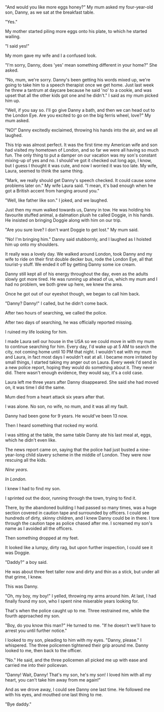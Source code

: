 "And would you like more eggs honey?" My mum asked my four-year-old son, Danny, as we sat at the breakfast table.

"Yes."

My mother started piling more eggs onto his plate, to which he started wailing.

"I said yes!"

My mom gave my wife and I a confused look.

"I'm sorry, Danny, does 'yes' mean something different in your home?" She asked.

"No, mum, we're sorry. Danny's been getting his words mixed up, we're going to take him to a speech therapist once we get home. Just last week he threw a tantrum at daycare because he said 'no' to a cookie, and was upset that all the other kids got one and he didn't." I said as my mum picked him up.

"Well, if you say so. I'll go give Danny a bath, and then we can head out to the London Eye. Are you excited to go on the big ferris wheel, love?" My mum asked.

"NO!" Danny excitedly exclaimed, throwing his hands into the air, and we all laughed.

This trip was almost perfect. It was the first time my American wife and son had visited my hometown of London, and so far we were all having so much fun. The only thing to put a damper on our vacation was my son's constant mixing-up of yes and no. I should've got it checked out long ago, I know, but I guess I thought it was cute, and now I worried it was too late. My wife, Laura, seemed to think the same thing.

"Mark, we really should get Danny's speech checked. It could cause some problems later on." My wife Laura said. "I mean, it's bad enough when he got a British accent from hanging around you." 

"Well, like father like son." I joked, and we laughed. 

Just then my mum walked towards us, Danny in tow. He was holding his favourite stuffed animal, a dalmation plush he called Doggie, in his hands. He insisted on bringing Doggie along with him on our trip. 

"Are you sure love? I don't want Doggie to get lost." My mum said.

"No! I'm bringing him." Danny said stubbornly, and I laughed as I hoisted him up onto my shoulders. 

It really was a lovely day. We walked around London, took Danny and my wife to ride on their first double decker bus, rode the London Eye, all that tourist-y stuff. We ended it off by getting Danny some ice cream. 

Danny still kept all of his energy throughout the day, even as the adults slowly got more tired. He was running up ahead of us, which my mum and I had no problem, we both grew up here, we knew the area.

Once he got out of our eyeshot though, we began to call him back.

"Danny? Danny!" I called, but he didn't come back.

After two hours of searching, we called the police.

After two days of searching, he was officially reported missing.

I ruined my life looking for him.

I made Laura sell our house in the USA so we could move in with my mum to continue searching for him. Every day, I'd wake up at 5 AM to search the city, not coming home until 10 PM that night. I wouldn't eat with my mum and Laura, in fact most days I wouldn't eat at all. I became more irritated by small things, I started taking my anger out on Laura. Every week I'd send in a new police report, hoping they would do something about it. They never did. There wasn't enough evidence, they would say, it's a cold case. 

Laura left me three years after Danny disappeared. She said she had moved on, it was time I did the same.

Mum died from a heart attack six years after that.

I was alone. No son, no wife, no mum, and it was all my fault. 

Danny had been gone for 9 years. He would've been 13 now. 

Then I heard something that rocked my world.

I was sitting at the table, the same table Danny ate his last meal at, eggs, which he didn't even like. 

The news report came on, saying that the police had just busted a nine-year-long child slavery scheme in the middle of London. They were now rescuing all the kids. 

*Nine years.*

*In London.*

I knew I had to find my son.

I sprinted out the door, running through the town, trying to find it.

There, by the abandoned building I had passed so many times, was a huge section covered in caution tape and surrounded by officers. I could see hundreds of dirty, skinny children, and I knew Danny could be in there. I tore through the caution tape as police chased after me. I screamed my son's name as I avoided all the officers.

Then something dropped at my feet.

It looked like a lumpy, dirty rag, but upon further inspection, I could see it was Doggie.

"Daddy?" a boy said.

He was about three feet taller now and dirty and thin as a stick, but under all that grime, I knew.

This was Danny.

"Oh, my boy, my boy!" I yelled, throwing my arms around him. At last, I had finally found my son, who I spent nine miserable years looking for. 

That's when the police caught up to me. Three restrained me, while the fourth approached my son.

"Boy, do you know this man?" He turned to me. "If he doesn't we'll have to arrest you until further notice." 

I looked to my son, pleading to him with my eyes. "Danny, please." I whispered. The three policemen tightened their grip around me. Danny looked to me, then back to the officer.

"No." He said, and the three policemen all picked me up with ease and carried me into their policevan.

"Danny! Wait, Danny! That's my son, he's my son! I loved him with all my heart, you can't take him away from me again!" 

And as we drove away, I could see Danny one last time. He followed me with his eyes, and mouthed one last thing to me.

"Bye daddy." 